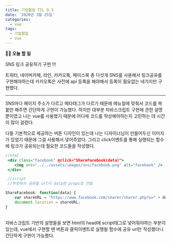```yaml
---
title: 기업협업 TIL D-3
date: '2020년 3월 25일'
categories:
  - vue
tags:
  - 기업협업
  - vue
---
```


**✍🏻 오늘 할 일**

SNS 링크 공유하기 구현 !!!

트위터, 네이버카페, 라인, 카카오톡, 페이스북 총 다섯개 SNS를 사용해서 링크공유를 구현해야하는데 카카오톡은 사전에 api 등록을 해야해서 등록이 필요없는 네가지만 구현했다.

---

SNS마다 페이지 주소가 다르고 메타태그가 다르기 때문에 메뉴얼에 맞춰서 코드를 복붙만 해주면 간단하게 구현이 가능했다. 하지만 대부분 자바스크립트 구현에 관한 설명뿐이였고 나는 vue를 사용했기 때문에 어디에 코드를 작성해야하는지 고민하는 데 시간이 많이 걸렸다.

다들 기본적으로 제공하는 버튼 디자인이 있는데 나는 디자이너님이 만들어두신 이미지가 있었기 때문에 그걸 사용해서 넣어주었다. 그리고 click이벤트를 통해 실행되는 함수에 링크가 공유되는데 필요한 코드들을 작성했다.

```jsx
//html
 <div class="facebook" @click="ShareFacebook(data)">
	<img src="../../assets/images/sns/facebook.png" alt="facebook" />
 </div>

 //script
 //부모에서 공유될 url이 data란 props로 전달

ShareFacebook: function(data) {
	var shareURL = "https://www.facebook.com/sharer/sharer.php?u=" + data.url;
	document.location = shareURL;
}

```

<br />
자바스크립트 기반의 설명들을 보면 html의 head에 script태그로 넣어줘야하는 부분이 있는데, vue에서 구현할 땐 버튼과 클릭이벤트로 실행될 함수에 공유 url만 작성했더니 간단하게 구현이 가능했다.
